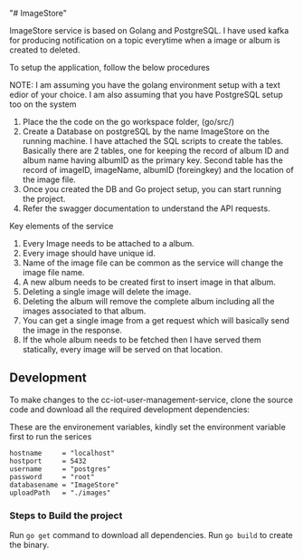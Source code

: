 "# ImageStore" 


ImageStore service is based on Golang and PostgreSQL. I have used kafka for producing notification on a topic
everytime when a image or album is created to deleted. 

To setup the application, follow the below procedures

NOTE: I am assuming you have the golang environment setup with a text edior of your choice.
    I am also assuming that you have PostgreSQL setup too on the system

1. Place the the code on the go workspace folder, (go/src/)
2. Create a Database on postgreSQL by the name ImageStore on the running machine. I have attached the SQL scripts to create the tables. Basically there are 2 tables, one for keeping the record of album ID and album name having albumID as the primary key. Second table has the record of imageID, imageName, albumID (foreingkey) and the location of the image file.
3. Once you created the DB and Go project setup, you can start running the project.
4. Refer the swagger documentation to understand the API requests.


Key elements of the service
1. Every Image needs to be attached to a album.
2. Every image should have unique id.
3. Name of the image file can be common as the service will change the image file name.
4. A new album needs to be created first to insert image in that album.
5. Deleting a single image will delete the image.
6. Deleting the album will remove the complete album including all the images associated to that album.
7. You can get a single image from a get request which will basically send the image in the response.
8. If the whole album needs to be fetched then I have served them statically, every image will be served on that location.


## Development

To make changes to the cc-iot-user-management-service, clone the source code and
download all the required development dependencies:



These are the environement variables, kindly set the environment variable first to run the serices

    hostname     = "localhost"
    hostport     = 5432
	username     = "postgres"
	password     = "root"
	databasename = "ImageStore"
	uploadPath   = "./images"



### Steps to Build the project

Run `go get` command to download all dependencies.
Run `go build` to create the binary.